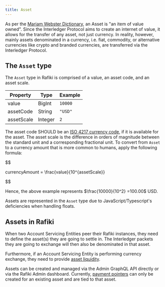 ```yaml
---
title: Asset
---
```


As per the [Mariam Webster Dictionary](https://www.merriam-webster.com/dictionary/asset), an Asset is "an item of value owned". Since the Interledger Protocol aims to create an internet of value, it allows for the transfer of any asset, not just currency. In reality, however, mainly assets denominated in a currency, i.e. fiat, commodity, or alternative currencies like crypto and branded currencies, are transferred via the Interledger Protocol.

## The `Asset` type

The `Asset` type in Rafiki is comprised of a value, an asset code, and an asset scale.

| Property   | Type    | Example |
| ---------- | ------- | ------- |
| value      | BigInt  | `10000` |
| assetCode  | String  | `"USD"` |
| assetScale | Integer | `2`     |

The asset code SHOULD be an [ISO 4217 currency code](https://en.wikipedia.org/wiki/ISO_4217), if it is available for the asset. The asset scale is the difference in orders of magnitude between the standard unit and a corresponding fractional unit. To convert from `Asset` to a currency amount that is more common to humans, apply the following formula:

$$

currencyAmount = \frac{value}{10^{assetScale}}


$$

Hence, the above example represents $\frac{10000}{10^2} =100.00$ USD.

Assets are represented in the `Asset` type due to JavaScript/Typescript's deficiencies when handling floats.

## Assets in Rafiki

When two Account Servicing Entities peer their Rafiki instances, they need to define the asset(s) they are going to settle in. The Interledger packets they are going to exchange will then also be denominated in that asset.

Furthermore, if an Account Servicing Entity is performing currency exchange, they need to provide [asset liquidity](./accounting/liquidity.md#asset-liquidity).

Assets can be created and managed via the Admin GraphQL API directly or via the Rafiki Admin dashboard. Currently, [payment pointers](/reference/glossary#payment-pointer) can only be created for an existing asset and are tied to that asset.
